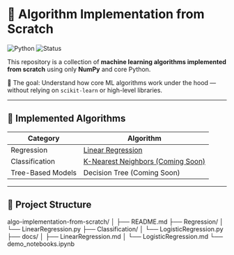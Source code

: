 # 🧠 Algorithm Implementation from Scratch

![Python](https://img.shields.io/badge/Python-3.8+-blue)
![Status](https://img.shields.io/badge/Status-Active-brightgreen)

This repository is a collection of **machine learning algorithms implemented from scratch** using only **NumPy** and core Python.

🚀 The goal: Understand how core ML algorithms work under the hood — without relying on `scikit-learn` or high-level libraries.

---

## 📘 Implemented Algorithms

| Category           | Algorithm                                             |
|--------------------|-------------------------------------------------------|
| Regression         | [Linear Regression](docs/linear_regression_ne.md) |
| Classification     | [K-Nearest Neighbors (Coming Soon)](docs/knn.md)      |
| Tree-Based Models  | Decision Tree (Coming Soon)  |

---

## 📂 Project Structure
algo-implementation-from-scratch/
│
├── README.md
├── Regression/
│ └── LinearRegression.py
├── Classification/
│ └── LogisticRegression.py
├── docs/
│ ├── LinearRegression.md
│ └── LogisticRegression.md
└── demo_notebooks.ipynb
